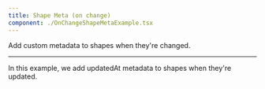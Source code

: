 ```yaml
---
title: Shape Meta (on change)
component: ./OnChangeShapeMetaExample.tsx
---
```


Add custom metadata to shapes when they're changed.

---

In this example, we add updatedAt metadata to shapes when they're updated.
